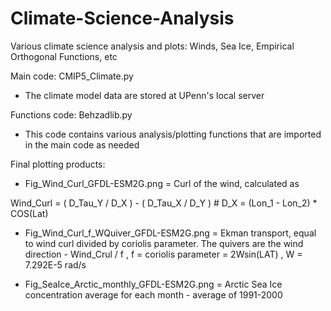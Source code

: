 # Climate-Science-Analysis
Various climate science analysis and plots: Winds, Sea Ice, Empirical Orthogonal Functions, etc

Main code: CMIP5_Climate.py


* The climate model data are stored at UPenn's local server

Functions code: Behzadlib.py

* This code contains various analysis/plotting functions that are imported in the main code as needed


Final plotting products:
* Fig_Wind_Curl_GFDL-ESM2G.png = Curl of the wind, calculated as

Wind_Curl = ( D_Tau_Y / D_X ) - ( D_Tau_X / D_Y ) # D_X = (Lon_1 - Lon_2) * COS(Lat)

* Fig_Wind_Curl_f_WQuiver_GFDL-ESM2G.png = Ekman transport, equal to wind curl divided by coriolis parameter. The quivers are the wind direction - Wind_Crul / f , f = coriolis parameter = 2Wsin(LAT) , W = 7.292E-5 rad/s

* Fig_SeaIce_Arctic_monthly_GFDL-ESM2G.png = Arctic Sea Ice concentration average for each month - average of 1991-2000
